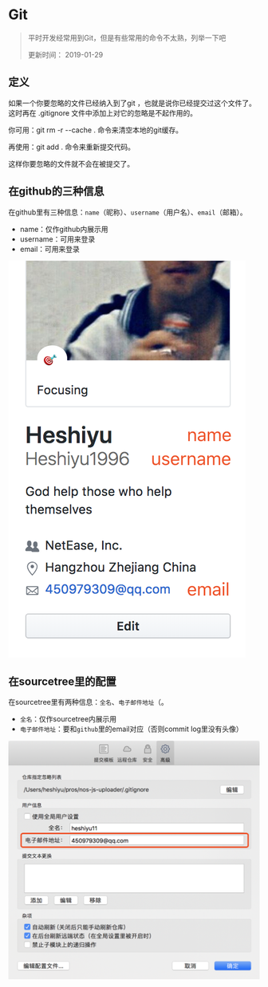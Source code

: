 # Git
> 平时开发经常用到Git，但是有些常用的命令不太熟，列举一下吧
> 
> 更新时间： 2019-01-29

## 定义
如果一个你要忽略的文件已经纳入到了git ，也就是说你已经提交过这个文件了。这时再在 .gitignore 文件中添加上对它的忽略是不起作用的。

你可用：git rm -r --cache .  命令来清空本地的git缓存。

再使用：git add .  命令来重新提交代码。

这样你要忽略的文件就不会在被提交了。

## 在github的三种信息
在github里有三种信息：`name`（昵称）、`username`（用户名）、`email`（邮箱）。
 - name：仅作github内展示用
 - username：可用来登录
 - email：可用来登录

![alt](./img/git-2.png)

## 在sourcetree里的配置
在sourcetree里有两种信息：`全名`、`电子邮件地址`（。
 - `全名`：仅作sourcetree内展示用
 - `电子邮件地址`：要和`github`里的email对应（否则commit log里没有头像）

![alt](./img/git-1.png)